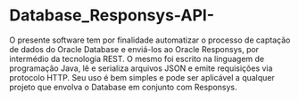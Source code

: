 # Database_Responsys-API-
O presente software tem por finalidade automatizar o processo de captação de dados do Oracle Database e enviá-los ao Oracle Responsys, por intermédio da tecnologia REST.
O mesmo foi escrito na linguagem de programação Java, lê e serializa arquivos JSON e emite requisições via protocolo HTTP.
Seu uso é bem simples e pode ser aplicável a qualquer projeto que envolva o Database em conjunto com Responsys.
